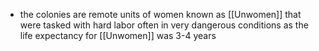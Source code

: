 - the colonies are remote units of women  known as [[Unwomen]] that were tasked with hard labor often in very dangerous conditions as the life expectancy for [[Unwomen]] was 3-4 years